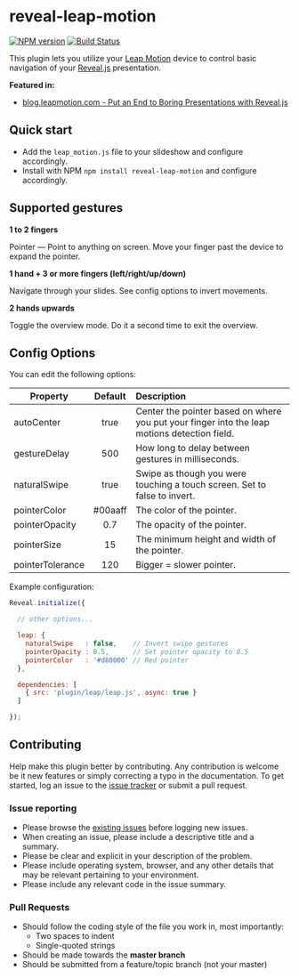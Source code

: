 # reveal-leap-motion

[![NPM version](http://img.shields.io/npm/v/reveal-leap-motion.svg)](https://www.npmjs.org/package/reveal-leap-motion)
[![Build Status](https://travis-ci.org/gneatgeek/reveal-leap-motion.svg?branch=master)](https://travis-ci.org/gneatgeek/reveal-leap-motion)

This plugin lets you utilize your [Leap Motion][1] device to control basic navigation of your [Reveal.js][2] presentation.

__Featured in:__
- [blog.leapmotion.com - Put an End to Boring Presentations with Reveal.js][4]

## Quick start
* Add the `leap_motion.js` file to your slideshow and configure accordingly.
* Install with NPM `npm install reveal-leap-motion` and configure accordingly.

## Supported gestures

**1 to 2 fingers**

Pointer &mdash; Point to anything on screen. Move your finger past the device to expand the pointer.

**1 hand + 3 or more fingers (left/right/up/down)**

Navigate through your slides. See config options to invert movements.

**2 hands upwards**

Toggle the overview mode. Do it a second time to exit the overview.

## Config Options
You can edit the following options:

| Property          | Default           | Description
| ----------------- |:-----------------:| :-------------
| autoCenter        | true              | Center the pointer based on where you put your finger into the leap motions detection field.
| gestureDelay      | 500               | How long to delay between gestures in milliseconds.
| naturalSwipe      | true              | Swipe as though you were touching a touch screen. Set to false to invert.
| pointerColor      | #00aaff           | The color of the pointer.
| pointerOpacity    | 0.7               | The opacity of the pointer.
| pointerSize       | 15                | The minimum height and width of the pointer.
| pointerTolerance  | 120               | Bigger = slower pointer.


Example configuration:
```js
Reveal.initialize({

  // other options...

  leap: {
    naturalSwipe   : false,    // Invert swipe gestures
    pointerOpacity : 0.5,      // Set pointer opacity to 0.5
    pointerColor   : '#d80000' // Red pointer
  },

  dependencies: [
    { src: 'plugin/leap/leap.js', async: true }
  ]

});
```

## Contributing

Help make this plugin better by contributing.
Any contribution is welcome be it new features or simply correcting a typo in the documentation.
To get started, log an issue to the [issue tracker][3] or submit a pull request.

### Issue reporting

* Please browse the [existing issues][3] before logging new issues.
* When creating an issue, please include a descriptive title and a summary.
* Please be clear and explicit in your description of the problem.
* Please include operating system, browser, and any other details that may be relevant pertaining to your environment.
* Please include any relevant code in the issue summary.


### Pull Requests
- Should follow the coding style of the file you work in, most importantly:
  - Two spaces to indent
  - Single-quoted strings
- Should be made towards the **master branch**
- Should be submitted from a feature/topic branch (not your master)

[1]: https://www.leapmotion.com/
[2]: http://lab.hakim.se/reveal-js/#/
[3]: https://github.com/gneatgeek/reveal.js-leap-motion/issues
[4]: http://blog.leapmotion.com/featured-platform-put-end-boring-presentations-reveal-js/
